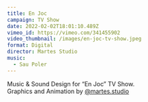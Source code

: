 ```yaml
---
title: En Joc
campaign: TV Show
date: 2022-02-02T18:01:10.489Z
vimeo_id: https://vimeo.com/341455902
video_thumbnail: /images/en-joc-tv-show.jpeg
format: Digital
director: Martes Studio
music:
  - Sau Poler
---
```

Music & Sound Design for “En Joc” TV Show.\
Graphics and Animation by [@martes.studio](https://www.instagram.com/martes.studio/)